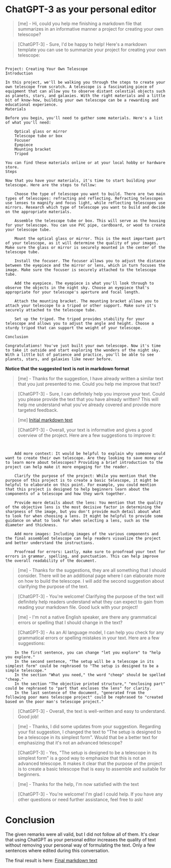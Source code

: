 # ChatGPT-3 as your personal editor

> [me] - Hi, could you help me finishing a markdown file that summarizes in an informative manner a project for creating your own telescope? 

> [ChatGPT-3] - Sure, I'd be happy to help! Here's a markdown template you can use to summarize your project for creating your own telescope:

``` text

Project: Creating Your Own Telescope
Introduction

In this project, we'll be walking you through the steps to create your own telescope from scratch. A telescope is a fascinating piece of equipment that can allow you to observe distant celestial objects such as planets, stars, and galaxies. With the right materials and a little bit of know-how, building your own telescope can be a rewarding and educational experience.
Materials

Before you begin, you'll need to gather some materials. Here's a list of what you'll need:

    Optical glass or mirror
    Telescope tube or box
    Focuser
    Eyepiece
    Mounting bracket
    Tripod

You can find these materials online or at your local hobby or hardware store.
Steps

Now that you have your materials, it's time to start building your telescope. Here are the steps to follow:

    Choose the type of telescope you want to build. There are two main types of telescopes: refracting and reflecting. Refracting telescopes use lenses to magnify and focus light, while reflecting telescopes use mirrors. Research which type of telescope you want to build and decide on the appropriate materials.

    Assemble the telescope tube or box. This will serve as the housing for your telescope. You can use PVC pipe, cardboard, or wood to create your telescope tube.

    Mount the optical glass or mirror. This is the most important part of your telescope, as it will determine the quality of your images. Make sure the glass or mirror is securely mounted in the center of the telescope tube.

    Install the focuser. The focuser allows you to adjust the distance between the eyepiece and the mirror or lens, which in turn focuses the image. Make sure the focuser is securely attached to the telescope tube.

    Add the eyepiece. The eyepiece is what you'll look through to observe the objects in the night sky. Choose an eyepiece that's appropriate for your telescope's aperture and focal length.

    Attach the mounting bracket. The mounting bracket allows you to attach your telescope to a tripod or other support. Make sure it's securely attached to the telescope tube.

    Set up the tripod. The tripod provides stability for your telescope and allows you to adjust the angle and height. Choose a sturdy tripod that can support the weight of your telescope.

Conclusion

Congratulations! You've just built your own telescope. Now it's time to take it outside and start exploring the wonders of the night sky. With a little bit of patience and practice, you'll be able to see planets, stars, and galaxies like never before.

```

**Notice that the suggested text is not in markdown format**

> [me] - Thanks for the suggestion, I have already written a similar text that you just presented to me. Could you help me improve that text?


> [ChatGPT-3] - Sure, I can definitely help you improve your text. Could you please provide the text that you have already written? This will help me understand what you've already covered and provide more targeted feedback.


> [me] [Initial markdown text](2023-03-18/initialt_text.md)

> [ChatGPT-3] - Overall, your text is informative and gives a good overview of the project. Here are a few suggestions to improve it:

``` text


    Add more context: It would be helpful to explain why someone would want to create their own telescope. Are they looking to save money or to learn more about telescopes? Providing a brief introduction to the project can help make it more engaging for the reader.

    Clarify the purpose of the project: While you mention that the purpose of this project is to create a basic telescope, it might be helpful to elaborate on this point. For example, you could mention that this project is designed to help beginners learn about the components of a telescope and how they work together.

    Provide more details about the lens: You mention that the quality of the objective lens is the most decisive factor in determining the sharpness of the image, but you don't provide much detail about what to look for when choosing a lens. It might be helpful to provide some guidance on what to look for when selecting a lens, such as the diameter and thickness.

    Add more images: Including images of the various components and the final assembled telescope can help readers visualize the project and better understand the instructions.

    Proofread for errors: Lastly, make sure to proofread your text for errors in grammar, spelling, and punctuation. This can help improve the overall readability of the document.

```

> [me] - Thanks for the suggestions, they are all something that I should consider. There will be an additional page where I can elaborate more on how to build the telescope. I will add the second suggestion about clarifying the purpose of the text.

> [ChatGPT-3] - You're welcome! Clarifying the purpose of the text will definitely help readers understand what they can expect to gain from reading your markdown file. Good luck with your project!

> [me] - I'm not a native English speaker, are there any grammatical errors or spelling that I should change in the text?

> [ChatGPT-3] - As an AI language model, I can help you check for any grammatical errors or spelling mistakes in your text. Here are a few suggestions:

``` text
    In the first sentence, you can change "let you explore" to "help you explore."
    In the second sentence, "The setup will be a telescope in its simplest form" could be rephrased to "The setup is designed to be a simple telescope."
    In the section "What you need," the word "cheep" should be spelled "cheap."
    In the section "The objective printed structure," "enclosing part" could be rephrased to "part that encloses the lens" for clarity.
    In the last sentence of the document, "generated from the following poor mans telescope project" could be rephrased to "created based on the poor man's telescope project."

```

> [ChatGPT-3] - Overall, the text is well-written and easy to understand. Good job!

> [me] - Thanks, I did some updates from your suggestion. Regarding your fist suggestion, I changed the text to "The setup is designed to be a telescope in its simplest form". Would that be a better text for emphasizing that it's not an advanced telescope?


> [ChatGPT-3] - Yes, "The setup is designed to be a telescope in its simplest form" is a good way to emphasize that this is not an advanced telescope. It makes it clear that the purpose of the project is to create a basic telescope that is easy to assemble and suitable for beginners.

> [me] - Thanks for the help, I'm now satisfied with the text

> [ChatGPT-3] - You're welcome! I'm glad I could help. If you have any other questions or need further assistance, feel free to ask!

# Conclusion

The given remarks were all valid, but I did not follow all of them. It's clear that using ChatGPT as your personal editor increases the quality of text without removing your personal way of formulating the text. Only a few sentences where edited during this conversation.

The final result is here: [Final markdown text](2023-03-18/final_text.md)

